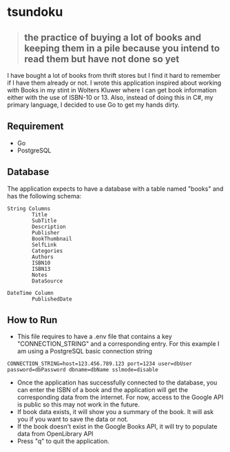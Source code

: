# tsundoku

>## the practice of buying a lot of books and keeping them in a pile because you intend to read them but have not done so yet

I have bought a lot of books from thrift stores but I find it hard to remember if I have them already or not. I wrote this application inspired about working with Books in my stint in Wolters Kluwer where I can get book information either with the use of ISBN-10 or 13. Also, instead of doing this in C#, my primary language, I decided to use Go to get my hands dirty.


## Requirement
- Go
- PostgreSQL

## Database
The application expects to have a database with a table named "books" and has the following schema:

```
String Columns
        Title 
        SubTitle
        Description
        Publisher
        BookThumbnail
        SelfLink
        Categories
        Authors       
        ISBN10 
        ISBN13 
        Notes 
        DataSource        

DateTime Column
        PublishedDate
```

## How to Run

- This file requires to have a .env file that contains a key "CONNECTION_STRING" and a corresponding entry. For this example I am using a PostgreSQL basic connection string

```
CONNECTION_STRING=host=123.456.789.123 port=1234 user=dbUser password=dbPassword dbname=dbName sslmode=disable
```

- Once the application has successfully connected to the database, you can enter the ISBN of a book and the application will get the corresponding data from the internet. For now, access to the Google API is public so this may not work in the future. 
- If book data exists, it will show you a summary of the book. It will ask you if you want to save the data or not. 
- If the book doesn't exist in the Google Books API, it will try to populate data from OpenLibrary API
- Press "q" to quit the application.